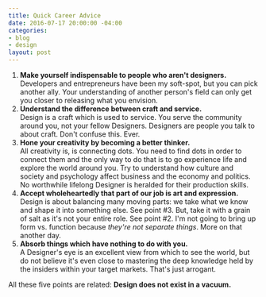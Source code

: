 ```yaml
---
title: Quick Career Advice
date: 2016-07-17 20:00:00 -04:00
categories:
- blog
- design
layout: post
---
```


1. **Make yourself indispensable to people who aren't designers.**  
Developers and entrepreneurs have been my soft-spot, but you can pick another ally. Your understanding of another person's field can only get you closer to releasing what you envision.
2. **Understand the difference between craft and service.**  
Design is a craft which is used to service. You serve the community around you, not your fellow Designers. Designers are people you talk to about craft. Don't confuse this. Ever.
3. **Hone your creativity by becoming a better thinker.**  
All creativity is, is connecting dots. You need to find dots in order to connect them and the only way to do that is to go experience life and explore the world around you. Try to understand how culture and society and psychology affect business and the economy and politics. No worthwhile lifelong Designer is heralded for their production skills.
4. **Accept wholeheartedly that part of our job is art and expression.**  
Design is about balancing many moving parts: we take what we know and shape it into something else. See point #3. But, take it with a grain of salt as it's not your entire role. See point #2. I'm not going to bring up form vs. function because *they're not separate things*. More on that another day.
5. **Absorb things which have nothing to do with you.**  
A Designer's eye is an excellent view from which to see the world, but do not believe it's even close to mastering the deep knowledge held by the insiders within your target markets. That's just arrogant.

All these five points are related: **Design does not exist in a vacuum.**